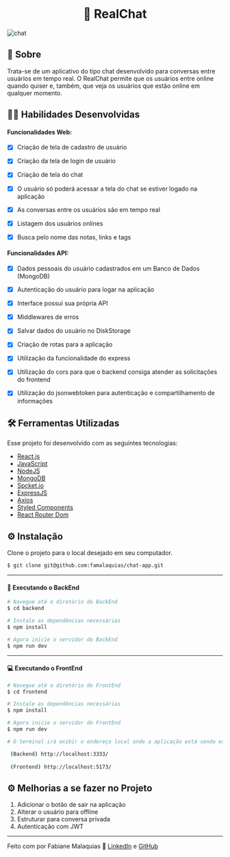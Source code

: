 <h1 align="center">💬 RealChat</h1>

![chat](https://github.com/famalaquias/chat-app/assets/98343640/6d9ac502-8520-4808-bf87-1a60f1ecb466)


## :page_with_curl: Sobre

Trata-se de um aplicativo do tipo chat desenvolvido para conversas entre usuários em tempo real. 
O RealChat permite que os usuários entre online quando quiser e, também, que veja os usuários que estão online em qualquer momento.


## :man_technologist: Habilidades Desenvolvidas

#### Funcionalidades Web:

- [x] Criação de tela de cadastro de usuário
- [x] Criação da tela de login de usuário
- [x] Criação de tela do chat
- [x] O usuário só poderá acessar a tela do chat se estiver logado na aplicação
- [x] As conversas entre os usuários são em tempo real
- [x] Listagem dos usuários onlines
- [x] Busca pelo nome das notas, links e tags


#### Funcionalidades API:

- [x] Dados pessoais do usuário cadastrados em um Banco de Dados (MongoDB)
- [x] Autenticação do usuário para logar na aplicação
- [x] Interface possui sua própria API
- [x] Middlewares de erros
- [x] Salvar dados do usuário no DiskStorage
- [x] Criação de rotas para a aplicação
- [x] Utilização da funcionalidade do express 
- [x] Utilização do cors para que o backend consiga atender as solicitações do frontend
- [x] Utilização do jsonwebtoken para autenticação e compartilhamento de informações


## :hammer_and_wrench: Ferramentas Utilizadas

Esse projeto foi desenvolvido com as seguintes tecnologias:

- [React.js](https://react.dev/)
- [JavaScript](https://www.javascript.com/)
- [NodeJS](https://nodejs.org/en)
- [MongoDB](https://www.mongodb.com/)
- [Spcket.io](https://socket.io/)
- [ExpressJS](http://expressjs.com/)
- [Axios](https://axios-http.com/)
- [Styled Components](https://styled-components.com/)
- [React Router Dom](https://reactrouter.com/en/main)


## ⚙ Instalação

Clone o projeto para o local desejado em seu computador.

```bash
$ git clone git@github.com:famalaquias/chat-app.git
```

___

#### 🚧 Executando o BackEnd

```bash
# Navegue até o diretório do BackEnd
$ cd backend

# Instale as dependências necessárias
$ npm install

# Agora inicie o servidor do BackEnd
$ npm run dev
```
___

#### 💻 Executando o FrontEnd
```bash
# Navegue até o diretório do FrontEnd
$ cd frontend

# Instale as dependências necessárias
$ npm install

# Agora inicie o servidor do FrontEnd
$ npm run dev

# O terminal irá exibir o endereço local onde a aplicação está sendo executada. Basta digitar o mesmo endereço em seu navegador preferido. O endereço usado na criação do projeto foi este:

 (Backend) http://localhost:3333/
  
 (Frontend) http://localhost:5173/
```


## ⚙ Melhorias a se fazer no Projeto
1. Adicionar o botão de sair na aplicação
2. Alterar o usuário para offline
3. Estruturar para conversa privada
4. Autenticação com JWT

---

Feito com por Fabiane Malaquias :wave: [LinkedIn](https://www.linkedin.com/in/fabianemalaquias/) e [GitHub](https://github.com/famalaquias)
